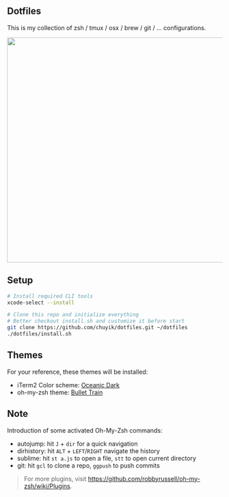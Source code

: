 Dotfiles
---
This is my collection of zsh / tmux / osx / brew / git / ... configurations.

<img src="http://chuyik-github-io.qiniudn.com/others/dotfiles.jpeg?_1" width="526px">

## Setup
```bash
# Install required CLI tools
xcode-select --install

# Clone this repo and initialize everything
# Better checkout install.sh and customize it before start
git clone https://github.com/chuyik/dotfiles.git ~/dotfiles
./dotfiles/install.sh
```

## Themes

For your reference, these themes will be installed:

- iTerm2 Color scheme: [Oceanic Dark](https://github.com/mhartington/oceanic-next-iterm)
- oh-my-zsh theme: [Bullet Train](https://github.com/caiogondim/bullet-train-oh-my-zsh-theme)

## Note

Introduction of some activated Oh-My-Zsh commands: 

- autojump: hit `J` + `dir` for a quick navigation
- dirhistory: hit `ALT` + `LEFT`/`RIGHT` navigate the history
- sublime: hit `st a.js` to open a file, `stt` to open current directory
- git: hit `gcl` to clone a repo, `ggpush` to push commits

> For more plugins, visit https://github.com/robbyrussell/oh-my-zsh/wiki/Plugins.